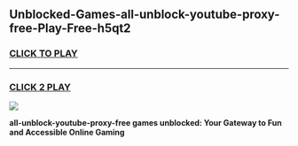 
## Unblocked-Games-all-unblock-youtube-proxy-free-Play-Free-h5qt2
<h3>
<a href="https://premium76.site?title=all-unblock-youtube-proxy-free&ref=21A">CLICK TO PLAY</a></h3>
<hr>

<h3>
<a href="https://premium76.site?title=all-unblock-youtube-proxy-free&ref=21A">CLICK 2 PLAY</a>
  
</h3>

<a href="https://premium76.site?title=all-unblock-youtube-proxy-free&ref=21A"><img src="https://clearcache.store/games.png"></a>


**all-unblock-youtube-proxy-free games unblocked: Your Gateway to Fun and Accessible Online Gaming**
